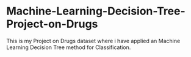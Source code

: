 # Machine-Learning-Decision-Tree-Project-on-Drugs
This is my Project on Drugs dataset where i have applied an Machine Learning Decision Tree method for Classification.
